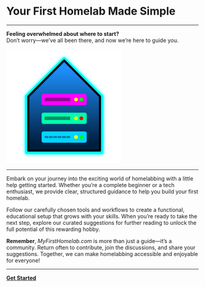 # Your First Homelab Made Simple

---

**Feeling overwhelmed about where to start?**  
Don’t worry—we’ve all been there, and now we’re here to guide you.

![Home Server Logo](/logo.png)

---

Embark on your journey into the exciting world of homelabbing with a little help getting started. Whether you’re a complete beginner or a tech enthusiast, we provide clear, structured guidance to help you build your first homelab.

Follow our carefully chosen tools and workflows to create a functional, educational setup that grows with your skills. When you’re ready to take the next step, explore our curated suggestions for further reading to unlock the full potential of this rewarding hobby.

**Remember**, *MyFirstHomelab.com* is more than just a guide—it’s a community. Return often to contribute, join the discussions, and share your suggestions. Together, we can make homelabbing accessible and enjoyable for everyone!

---

[**Get Started**](https://myfirsthomelab.com/)

